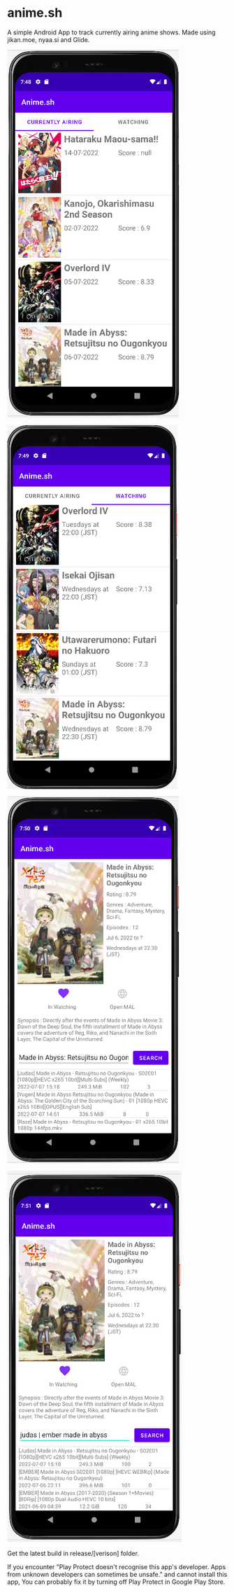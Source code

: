 # anime.sh
A simple Android App to track currently airing anime shows.
Made using jikan.moe, nyaa.si and Glide.

![Airing tab](images/airing_page.PNG)

![Watching tab](images/watching_page.PNG)

![anime page](images/anime_page.PNG)

![custom search](images/anime_page_custom_search.PNG)

Get the latest build in release/[verison] folder.

If you encounter "Play Protect doesn't recognise this app's developer. Apps from unknown developers can sometimes be unsafe." and cannot install this app,
You can probably fix it by turning off Play Protect in Google Play Store.

